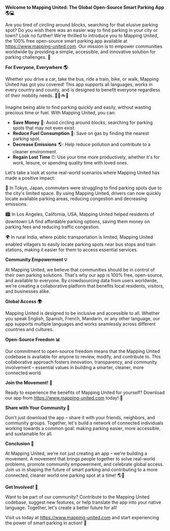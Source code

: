 **Welcome to Mapping United: The Global Open-Source Smart Parking App 🌎💻**

Are you tired of circling around blocks, searching for that elusive parking spot? Do you wish there was an easier way to find parking in your city or town? Look no further! We're thrilled to introduce you to Mapping United, the 100% free open-source smart parking app available at https://www.mapping-united.com. Our mission is to empower communities worldwide by providing a simple, accessible, and innovative solution for parking challenges. 🌟

**For Everyone, Everywhere 🌎**

Whether you drive a car, take the bus, ride a train, bike, or walk, Mapping United has got you covered! This app supports all languages, works in every country and county, and is designed to benefit everyone regardless of their mobility needs. 🚗🚌🚲💨

Imagine being able to find parking quickly and easily, without wasting precious time or fuel. With Mapping United, you can:

* **Save Money** 💸: Avoid circling around blocks, searching for parking spots that may not even exist.
* **Reduce Fuel Consumption** 🌟: Save on gas by finding the nearest parking spot.
* **Decrease Emissions** 🌎: Help reduce pollution and contribute to a cleaner environment.
* **Regain Lost Time** ⏰: Use your time more productively, whether it's for work, leisure, or spending quality time with loved ones.

Let's take a look at some real-world scenarios where Mapping United has made a positive impact:

🌆 In Tokyo, Japan, commuters were struggling to find parking spots due to the city's limited space. By using Mapping United, drivers can now quickly locate available parking areas, reducing congestion and decreasing emissions.

🏙️ In Los Angeles, California, USA, Mapping United helped residents of downtown LA find affordable parking options, saving them money on parking fees and reducing traffic congestion.

🌍 In rural India, where public transportation is limited, Mapping United enabled villagers to easily locate parking spots near bus stops and train stations, making it easier for them to access essential services.

**Community Empowerment 💡**

At Mapping United, we believe that communities should be in control of their own parking solutions. That's why our app is 100% free, open-source, and available to everyone. By crowdsourcing data from users worldwide, we're creating a collaborative platform that benefits local residents, visitors, and businesses alike.

**Global Access 🌍**

Mapping United is designed to be inclusive and accessible to all. Whether you speak English, Spanish, French, Mandarin, or any other language, our app supports multiple languages and works seamlessly across different countries and cultures.

**Open-Source Freedom 📊**

Our commitment to open-source freedom means that the Mapping United codebase is available for anyone to review, modify, and contribute to. This collaborative approach fosters innovation, transparency, and community involvement – essential values in building a smarter, cleaner, more connected world.

**Join the Movement! 💪**

Ready to experience the benefits of Mapping United for yourself? Download our app from https://www.mapping-united.com today! 📱

**Share with Your Community 🤝**

Don't just download the app – share it with your friends, neighbors, and community groups. Together, let's build a network of connected individuals working towards a common goal: making parking easier, more accessible, and sustainable for all.

**Conclusion 🌟**

At Mapping United, we're not just creating an app – we're building a movement. A movement that brings people together to solve real-world problems, promote community empowerment, and celebrate global access. Join us in shaping the future of smart parking and contributing to a more connected, cleaner world one parking spot at a time! 🌎💚

**Get Involved! 🤝**

Want to be part of our community? Contribute to the Mapping United codebase, suggest new features, or help translate the app into your native language. Together, let's create a better future for all!

Visit us today at https://www.mapping-united.com and start experiencing the power of smart parking in action! 🚀